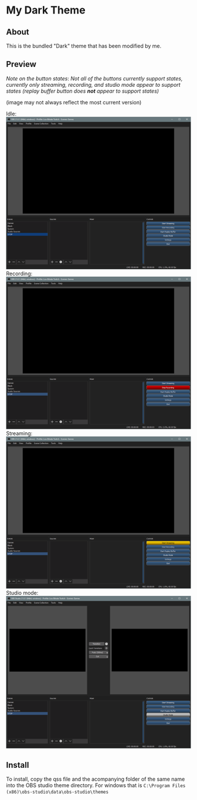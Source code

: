 My Dark Theme
=============

About
-----

This is the bundled "Dark" theme that has been modified by me.

Preview
--------

*Note on the button states*: *Not all of the buttons currently support states, currently only streaming, recording, and studio mode appear to support states (replay buffer button does __not__ appear to support states)*

(image may not always reflect the most current version)

Idle:
![](mydark_preview.png)
Recording:
![](mydark_preview_recording.png)
Streaming:
![](mydark_preview_streaming.png)
Studio mode:
![](mydark_preview_studiomode.png)


Install
-------

To install, copy the qss file and the acompanying folder of the same name into the OBS studio theme directory. For windows that is `C:\Program Files (x86)\obs-studio\data\obs-studio\themes`